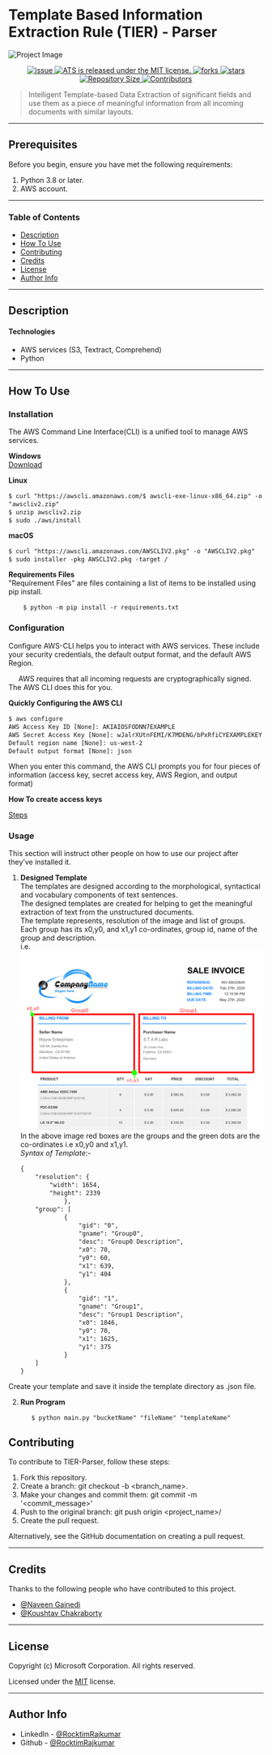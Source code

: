 # Template Based Information Extraction Rule (TIER) - Parser
![Project Image](project-image-url)

<p align="center">
<a href="https://github.com/RocktimRajkumar/ATS/issues">
<img src="https://img.shields.io/github/issues/RocktimRajkumar/ATS" alt="issue">
</a>

<a href="https://github.com/RocktimRajkumar/ATS/blob/master/LICENSE.md">
 <img src="https://img.shields.io/badge/License-MIT-informational.svg" alt="ATS is released under the MIT license." />
</a>

<a href="https://github.com/RocktimRajkumar/ATS/network">
<img src="https://img.shields.io/github/forks/RocktimRajkumar/ATS?color=blueviolet" alt="forks">
</a>


<a href="https://github.com/RocktimRajkumar/ATS/stargazers">
<img src="https://img.shields.io/github/stars/RocktimRajkumar/ATS?color=yellow" alt="stars">
</a>

<a href="#">
<img src="https://img.shields.io/github/repo-size/RocktimRajkumar/ATS?color=green" alt="Repository Size">
</a>

<a href="#">
<img src="https://img.shields.io/github/contributors/RocktimRajkumar/ATS" alt="Contributors">
</a>

</p>

> Intelligent Template-based Data Extraction of significant fields and use them as a piece of meaningful information from all incoming documents with similar layouts.

---

## Prerequisites
Before you begin, ensure you have met the following requirements:


1. Python 3.8 or later.
2. AWS account.

---

### Table of Contents

- [Description](#description)
- [How To Use](#how-to-use)
- [Contributing](#contributing)
- [Credits](#credits)
- [License](#license)
- [Author Info](#author-info)

---

## Description



#### Technologies

- AWS services (S3, Textract, Comprehend)
- Python
---

## How To Use

### **Installation**
 The AWS Command Line Interface(CLI) is a unified tool to manage AWS services.
 
**Windows**<br>
[Download](https://awscli.amazonaws.com/AWSCLIV2.msi) 

**Linux**
```
$ curl "https://awscli.amazonaws.com/$ awscli-exe-linux-x86_64.zip" -o "awscliv2.zip"
$ unzip awscliv2.zip
$ sudo ./aws/install
```

**macOS**
```
$ curl "https://awscli.amazonaws.com/AWSCLIV2.pkg" -o "AWSCLIV2.pkg"
$ sudo installer -pkg AWSCLIV2.pkg -target /
```

**Requirements Files**<br>
"Requirement Files" are files containing a list of items to be installed using pip install.  
```
    $ python -m pip install -r requirements.txt
```

    
### **Configuration**
Configure AWS-CLI helps you to interact with AWS services. These include your security credentials, the default output format, and the default AWS Region.
<p>&nbsp;&nbsp;&nbsp;&nbsp;&nbsp;AWS requires that all incoming requests are cryptographically signed. The AWS CLI does this for you.<p>

**Quickly Configuring the AWS CLI**
```
$ aws configure
AWS Access Key ID [None]: AKIAIOSFODNN7EXAMPLE
AWS Secret Access Key [None]: wJalrXUtnFEMI/K7MDENG/bPxRfiCYEXAMPLEKEY
Default region name [None]: us-west-2
Default output format [None]: json
```
When you enter this command, the AWS CLI prompts you for four pieces of information (access key, secret access key, AWS Region, and output format)

**How To create access keys**

[Steps](Create-Access-Key.md)


### **Usage** 
This section will instruct other people on how to use our project after they’ve installed it.
1. **Designed Template**<br>
The templates are designed according to the morphological,
syntactical and vocabulary components of text sentences.<br>
The designed templates are created for helping to get the meaningful extraction of text from the unstructured documents.<br>
The template represents, resolution of the image and list of groups. Each group has its x0,y0, and x1,y1 co-ordinates, group id, name of the group and description.<br>
i.e.
![template](template/template.png)<br>
In the above image red boxes are the groups and the green dots are the co-ordinates i.e x0,y0 and x1,y1.<br>
*Syntax of Template*:-
    ```
    {
        "resolution": {
            "width": 1654,
            "height": 2339
                },
        "group": [
                {
                    "gid": "0",
                    "gname": "Group0",
                    "desc": "Group0 Description",
                    "x0": 70,
                    "y0": 60,
                    "x1": 639,
                    "y1": 404
                },
                {
                    "gid": "1",
                    "gname": "Group1",
                    "desc": "Group1 Description",
                    "x0": 1046,
                    "y0": 70,
                    "x1": 1625,
                    "y1": 375
                }
        ]
    }

    ```
Create your template and save it inside the template directory as .json file.<br>

2. **Run Program**
    ```
       $ python main.py "bucketName" "fileName" "templateName"
    ```




## Contributing 

To contribute to TIER-Parser, follow these steps:

1. Fork this repository.
2. Create a branch: git checkout -b <branch_name>.
3. Make your changes and commit them: git commit -m '<commit_message>'
4. Push to the original branch: git push origin <project_name>/<location>
5. Create the pull request.

Alternatively, see the GitHub documentation on creating a pull request.

---

## Credits
Thanks to the following people who have contributed to this project.

* [@Naveen Gainedi](https://in.linkedin.com/in/naveengainedi)
* [@Koushtav Chakraborty](https://in.linkedin.com/in/koushtavc)
---

## License

Copyright (c) Microsoft Corporation. All rights reserved.

Licensed under the [MIT](LICENSE.md) license.


---

## Author Info

- LinkedIn - [@RocktimRajkumar](https://www.linkedin.com/in/rocktim-rajkumar/)
- Github - [@RocktimRajkumar](https://github.com/RocktimRajkumar)

